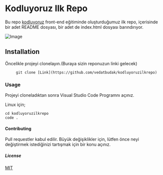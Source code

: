 # Kodluyoruz Ilk Repo

 Bu repo [kodluyoruz](https://kodluyoruz.org/tr/kodluyoruz/) front-end eğitiminde oluşturduğumuz ilk repo, içerisinde bir adet README dosyası, bir adet de index.html dosyası barındırıyor.

![Image](https://www.hizliresim.com/ldp6cc0)


## Installation

Öncelikle projeyi clonelayın.(Buraya sizin reponuzun linki gelecek) 

``` 
     git clone [Link](https://github.com/vedatbudak/kodluyoruzilkrepo)

``` 

### Usage

Projeyi cloneladıktan sonra Visual Studio Code Programnı açınız.

Linux için; 

``` 
cd kodluyoruzilkrepo
code .  
``` 

#### Contributing

Pull requestler kabul edilir. Büyük değişiklikler için, lütfen önce neyi değiştirmek istediğinizi tartışmak için bir konu açınız.

##### License 

[MIT](https://github.com/vedatbudak/kodluyoruzilkrepo/blob/main/LICENSE)



